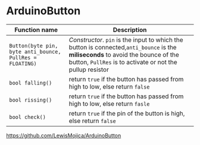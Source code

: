 # ArduinoButton


| Function name  | Description |
| ------------- | ------------- |
|`Button(byte pin, byte anti_bounce, PullRes = FLOATING)`| _Constructor_. `pin` is the input to which the button is connected,`anti_bounce` is the **miliseconds** to avoid the bounce of the button, `PullRes` is to activate or not the pullup resistor|
| `bool falling()` | return `true` if the button has passed from high to low, else return `false`|
| `bool rissing()` | return `true` if the button has passed from high to low, else return `fasle`|
| `bool check()`   | return `true` if the pin of the button is high, else return `false`|


https://github.com/LewisMojica/ArduinoButton

